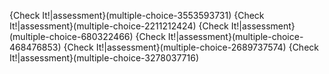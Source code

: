 
{Check It!|assessment}(multiple-choice-3553593731)
{Check It!|assessment}(multiple-choice-2211212424)
{Check It!|assessment}(multiple-choice-680322466)
{Check It!|assessment}(multiple-choice-468476853)
{Check It!|assessment}(multiple-choice-2689737574)
{Check It!|assessment}(multiple-choice-3278037716)

